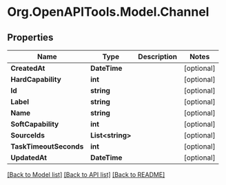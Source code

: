 # Org.OpenAPITools.Model.Channel
## Properties

Name | Type | Description | Notes
------------ | ------------- | ------------- | -------------
**CreatedAt** | **DateTime** |  | [optional] 
**HardCapability** | **int** |  | [optional] 
**Id** | **string** |  | [optional] 
**Label** | **string** |  | [optional] 
**Name** | **string** |  | [optional] 
**SoftCapability** | **int** |  | [optional] 
**SourceIds** | **List&lt;string&gt;** |  | [optional] 
**TaskTimeoutSeconds** | **int** |  | [optional] 
**UpdatedAt** | **DateTime** |  | [optional] 

[[Back to Model list]](../README.md#documentation-for-models) [[Back to API list]](../README.md#documentation-for-api-endpoints) [[Back to README]](../README.md)

